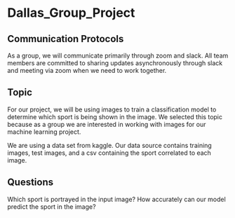 # Dallas_Group_Project

## Communication Protocols
As a group, we will communicate primarily through zoom and slack. All team members are committed to sharing updates asynchronously through slack and meeting via zoom when we need to work together.

## Topic
For our project, we will be using images to train a classification model to determine which sport is being shown in the image. We selected this topic because as a group we are interested in working with images for our machine learning project. 

We are using a data set from kaggle. Our data source contains training images, test images, and a csv containing the sport correlated to each image. 

## Questions
Which sport is portrayed in the input image? 
How accurately can our model predict the sport in the image?

